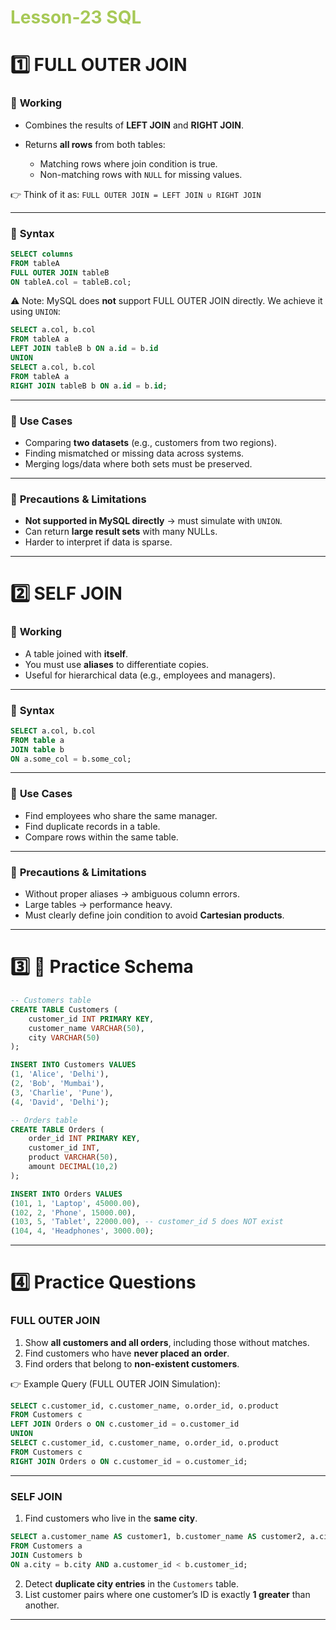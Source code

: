# <span style="color:#a7c957" >**Lesson-23 SQL**</span>
# 1️⃣ FULL OUTER JOIN

### 🔹 **Working**

* Combines the results of **LEFT JOIN** and **RIGHT JOIN**.
* Returns **all rows** from both tables:

  * Matching rows where join condition is true.
  * Non-matching rows with `NULL` for missing values.

👉 Think of it as:
`FULL OUTER JOIN = LEFT JOIN ∪ RIGHT JOIN`

---

### 🔹 **Syntax**

```sql
SELECT columns
FROM tableA
FULL OUTER JOIN tableB
ON tableA.col = tableB.col;
```

⚠️ Note: MySQL does **not** support FULL OUTER JOIN directly.
We achieve it using `UNION`:

```sql
SELECT a.col, b.col
FROM tableA a
LEFT JOIN tableB b ON a.id = b.id
UNION
SELECT a.col, b.col
FROM tableA a
RIGHT JOIN tableB b ON a.id = b.id;
```

---

### 🔹 **Use Cases**

* Comparing **two datasets** (e.g., customers from two regions).
* Finding mismatched or missing data across systems.
* Merging logs/data where both sets must be preserved.

---

### 🔹 **Precautions & Limitations**

* **Not supported in MySQL directly** → must simulate with `UNION`.
* Can return **large result sets** with many NULLs.
* Harder to interpret if data is sparse.

---

# 2️⃣ SELF JOIN

### 🔹 **Working**

* A table joined with **itself**.
* You must use **aliases** to differentiate copies.
* Useful for hierarchical data (e.g., employees and managers).

---

### 🔹 **Syntax**

```sql
SELECT a.col, b.col
FROM table a
JOIN table b
ON a.some_col = b.some_col;
```

---

### 🔹 **Use Cases**

* Find employees who share the same manager.
* Find duplicate records in a table.
* Compare rows within the same table.

---

### 🔹 **Precautions & Limitations**

* Without proper aliases → ambiguous column errors.
* Large tables → performance heavy.
* Must clearly define join condition to avoid **Cartesian products**.

---

# 3️⃣ 📘 Practice Schema

```sql
-- Customers table
CREATE TABLE Customers (
    customer_id INT PRIMARY KEY,
    customer_name VARCHAR(50),
    city VARCHAR(50)
);

INSERT INTO Customers VALUES
(1, 'Alice', 'Delhi'),
(2, 'Bob', 'Mumbai'),
(3, 'Charlie', 'Pune'),
(4, 'David', 'Delhi');

-- Orders table
CREATE TABLE Orders (
    order_id INT PRIMARY KEY,
    customer_id INT,
    product VARCHAR(50),
    amount DECIMAL(10,2)
);

INSERT INTO Orders VALUES
(101, 1, 'Laptop', 45000.00),
(102, 2, 'Phone', 15000.00),
(103, 5, 'Tablet', 22000.00), -- customer_id 5 does NOT exist
(104, 4, 'Headphones', 3000.00);
```

---

# 4️⃣ Practice Questions

### FULL OUTER JOIN

1. Show **all customers and all orders**, including those without matches.
2. Find customers who have **never placed an order**.
3. Find orders that belong to **non-existent customers**.

👉 Example Query (FULL OUTER JOIN Simulation):

```sql
SELECT c.customer_id, c.customer_name, o.order_id, o.product
FROM Customers c
LEFT JOIN Orders o ON c.customer_id = o.customer_id
UNION
SELECT c.customer_id, c.customer_name, o.order_id, o.product
FROM Customers c
RIGHT JOIN Orders o ON c.customer_id = o.customer_id;
```

---

### SELF JOIN

1. Find customers who live in the **same city**.

```sql
SELECT a.customer_name AS customer1, b.customer_name AS customer2, a.city
FROM Customers a
JOIN Customers b
ON a.city = b.city AND a.customer_id < b.customer_id;
```

2. Detect **duplicate city entries** in the `Customers` table.
3. List customer pairs where one customer’s ID is exactly **1 greater** than another.

---

